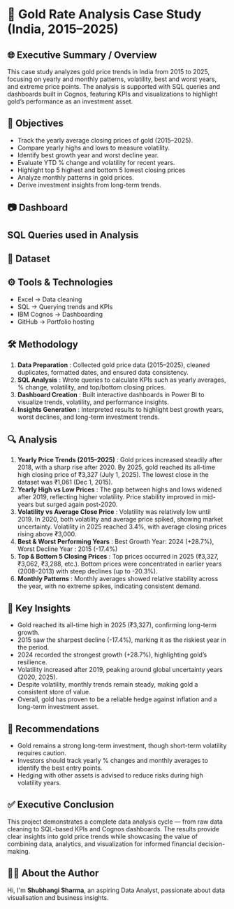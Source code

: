 # 📑 Gold Rate Analysis Case Study (India, 2015–2025)
## 🌐 Executive Summary / Overview  
This case study analyzes gold price trends in India from 2015 to 2025, focusing on yearly and monthly patterns, volatility, best and worst years, and extreme price points.
The analysis is supported with SQL queries and dashboards built in Cognos, featuring KPIs and visualizations to highlight gold’s performance as an investment asset. 
## 🎯 Objectives  
- Track the yearly average closing prices of gold (2015–2025).
- Compare yearly highs and lows to measure volatility.
- Identify best growth year and worst decline year.
- Evaluate YTD % change and volatility for recent years.
- Highlight top 5 highest and bottom 5 lowest closing prices
- Analyze monthly patterns in gold prices.
- Derive investment insights from long-term trends.
## 📷 Dashboard

## SQL Queries used in Analysis

## 📁 Dataset

## ⚙️ Tools & Technologies  
- Excel → Data cleaning     
- SQL → Querying trends and KPIs
- IBM Cognos → Dashboarding 
- GitHub → Portfolio hosting
## 🛠️ Methodology
1. **Data Preparation** : Collected gold price data (2015–2025), cleaned duplicates, formatted dates, and ensured data consistency.
2. **SQL Analysis** : Wrote queries to calculate KPIs such as yearly averages, % change, volatility, and top/bottom closing prices.
3. **Dashboard Creation** : Built interactive dashboards in Power BI to visualize trends, volatility, and performance insights.
4. **Insights Generation** : Interpreted results to highlight best growth years, worst declines, and long-term investment trends.
## 🔍 Analysis
1. **Yearly Price Trends (2015–2025)** : 
Gold prices increased steadily after 2018, with a sharp rise after 2020.
By 2025, gold reached its all-time high closing price of ₹3,327 (July 1, 2025).
The lowest close in the dataset was ₹1,061 (Dec 1, 2015).
2. **Yearly High vs Low Prices** : 
The gap between highs and lows widened after 2019, reflecting higher volatility.
Price stability improved in mid-years but surged again post-2020.
3. **Volatility vs Average Close Price** : 
Volatility was relatively low until 2019.
In 2020, both volatility and average price spiked, showing market uncertainty.
Volatility in 2025 reached 3.4%, with average closing prices rising above ₹3,000.
4. **Best & Worst Performing Years** : 
Best Growth Year: 2024 (+28.7%),  
Worst Decline Year : 2015 (-17.4%)
5. **Top & Bottom 5 Closing Prices** : 
Top prices occurred in 2025 (₹3,327, ₹3,062, ₹3,288, etc.).
Bottom prices were concentrated in earlier years (2008–2013) with steep declines (up to -20.3%).
6. **Monthly Patterns** : 
Monthly averages showed relative stability across the year, with no extreme spikes, indicating consistent demand.
## 📌 Key Insights  
- Gold reached its all-time high in 2025 (₹3,327), confirming long-term growth.
- 2015 saw the sharpest decline (-17.4%), marking it as the riskiest year in the period.
- 2024 recorded the strongest growth (+28.7%), highlighting gold’s resilience.
- Volatility increased after 2019, peaking around global uncertainty years (2020, 2025).
- Despite volatility, monthly trends remain steady, making gold a consistent store of value.
- Overall, gold has proven to be a reliable hedge against inflation and a long-term investment asset.
## 📝 Recommendations
- Gold remains a strong long-term investment, though short-term volatility requires caution.
- Investors should track yearly % changes and monthly averages to identify the best entry points.
- Hedging with other assets is advised to reduce risks during high volatility years.
## ✅ Executive Conclusion
This project demonstrates a complete data analysis cycle — from raw data cleaning to SQL-based KPIs and Cognos dashboards. The results provide clear insights into gold price trends while showcasing the value of combining data, analytics, and visualization for informed financial decision-making.
## 🙋‍♀️ About the Author
Hi, I'm **Shubhangi Sharma**, an aspiring Data Analyst, passionate about data visualisation and business insights.

 
